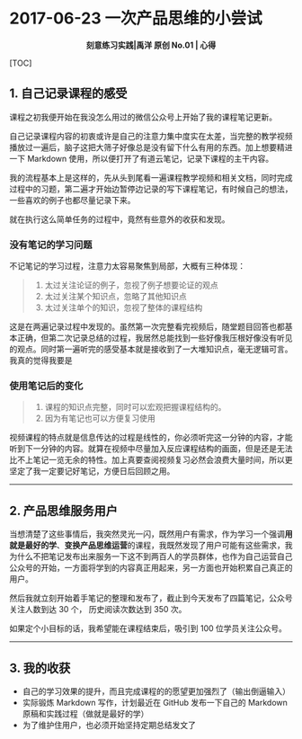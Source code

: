 # 2017-06-23 一次产品思维的小尝试

<p align="center"><strong> 刻意练习实践|禹洋 原创 No.01 | 心得</strong></p>


[TOC]

## 1. 自己记录课程的感受

课程之初我便开始在我没怎么用过的微信公众号上开始了我的课程笔记更新。

自己记录课程内容的初衷或许是自己的注意力集中度实在太差，当完整的教学视频播放过一遍后，脑子这把大筛子好像总是没有留下什么有用的东西。加上想要精进一下 Markdown 使用，所以便打开了有道云笔记，记录下课程的主干内容。

我的流程基本上是这样的，先从头到尾看一遍课程教学视频和相关文档，同时完成过程中的习题，第二遍才开始边暂停边记录的写下课程笔记，有时候自己的想法，一些喜欢的例子也都尽量记录下来。

就在执行这么简单任务的过程中，竟然有些意外的收获和发现。

### 没有笔记的学习问题
不记笔记的学习过程，注意力太容易聚焦到局部，大概有三种体现：
> 1. 太过关注论证的例子，忽视了例子想要论证的观点
> 2. 太过关注某个知识点，忽略了其他知识点
> 3. 太过关注单个的知识，忽视了整体的课程结构

这是在两遍记录过程中发现的。虽然第一次完整看完视频后，随堂题目回答也都基本正确，但第二次记录总结的过程，我居然总能找到一些好像我压根好像没有听见的观点。同时第一遍听完的感受基本就是接收到了一大堆知识点，毫无逻辑可言。我真的觉得我要是
### 使用笔记后的变化
> 1. 课程的知识点完整，同时可以宏观把握课程结构的。
> 2. 因为有笔记也可以方便复习使用

视频课程的特点就是信息传达的过程是线性的，你必须听完这一分钟的内容，才能听到下一分钟的内容。就算在视频中尽量加入反应课程结构的画面，但是还是无法比不上笔记一览无余的特性。加上真要查阅视频复习必然会浪费大量时间，所以更坚定了我一定要记好笔记，方便日后回顾之用。
- - - - 

## 2. 产品思维服务用户
当想清楚了这些事情后，我突然灵光一闪，既然用户有需求，作为学习一个强调**用就是最好的学**、**变换产品思维运营**的课程，我既然发现了用户可能有这些需求，我为什么不把笔记发布出来服务一下这不到两百人的学员群体，也作为自己运营自己公众号的开始，一方面将学到的内容真正用起来，另一方面也开始积累自己真正的用户。

然后我就立刻开始着手笔记的整理和发布了，截止到今天发布了四篇笔记，公众号关注人数到达 30 个，    历史阅读次数达到 350 次。

如果定个小目标的话，我希望能在课程结束后，吸引到 100 位学员关注公众号。


- - - - 


## 3. 我的收获
* 自己的学习效果的提升，而且完成课程的的愿望更加强烈了（输出倒逼输入）
* 实际锻炼 Markdown 写作，计划最近在 GitHub 发布一下自己的 Markdown 原稿和实践过程（做就是最好的学）
* 为了维护住用户，也必须开始坚持定期总结发文了

